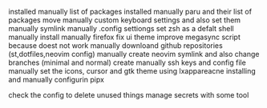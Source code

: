 installed manually list of packages
installed manually paru and their list of packages
move manually custom keyboard settings and also set them manually
symlink manually .config settiongs
set zsh as a defalt shell manually
install manually firefox fix ui theme
improve megasync script because doest not work 
manually downloand github repositories (st,dotfiles,neovim config)
manually create neovim symlink and also change branches (minimal and normal)
create manually ssh keys and config file
manually set the icons, cursor and gtk theme using lxappareacne
installing and manually configurin pipx


check the config to delete unused things
manage secrets with some tool

